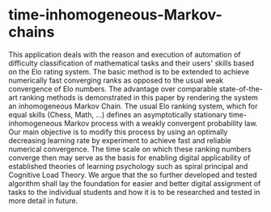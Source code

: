 # time-inhomogeneous-Markov-chains

This application deals with the reason and execution of automation of difficulty classification of mathematical tasks and their users' skills based on the Elo rating system. The basic method is to be extended to achieve numerically fast converging ranks as opposed to the usual weak convergence of Elo numbers. The advantage over comparable state-of-the-art ranking methods is demonstrated in this paper by rendering the system an inhomogeneous Markov Chain. The usual Elo ranking system, which for equal skills (Chess, Math, ...) defines an asymptotically stationary time-inhomogeneous Markov process with a weakly convergent probability law. Our main objective is to modify this process by using an optimally decreasing learning rate by experiment to achieve fast and reliable numerical convergence.  The time scale on which these ranking numbers converge then may serve as the basis for enabling digital applicability of established theories of learning psychology such as spiral principal and Cognitive Load Theory. We argue that the so further developed and tested algorithm shall lay the foundation for easier and better digital assignment of tasks to the individual students and how it is to be researched and tested in more detail in future.
